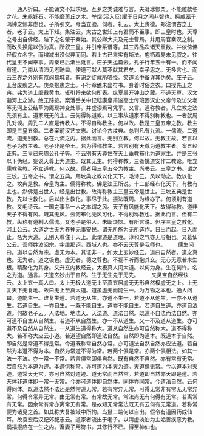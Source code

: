 <!-- { "loadSidebar": true } -->
　　通人折曰。子能诵文不知求理。互乡之类诚难与言。夫凝冰惨栗。不能雕款冬之花。朱飙铄石。不能靡萧丘之木。举熠(淫入反)耀于日月之间非智也。拥甂瓯于鸿钟之侧非虑也。子所引文。今当立验。何者。礼云。太上贵德。郑注谓古之王者。老子云。太上下知。集注云。太古之世知上有君而不臣事。即三皇时也。天尊之号出自佛经。陛下之名肇于秦始。其公卿大夫及元士曹局。并用周官秦汉之制。而改头换尾以伪为真。所叙三皇。并引帝系谱等。其三界品次诸天重数。并依傍佛经假立名字。而增减出没似异而同。若上古已来实有斯法。庖牺着易未见叙之。往代皇王不闻奉事。周秦已后渐出讹言。庄子天运篇云。孔子行年五十有一。而不闻有道。乃南从清沛见老聃曰。使道可献人莫不献其君矣。幸子思之。无多言也。而云三界之外别有京阙都城者。有识之徒咸所嗟怪。笑道论中备详其伪矣。庄子云。王台废疾之人。庚桑抱患之士。不行章醮未出符书。身着时俗之衣。口授先王之典。弗为道士靡戴黄巾。辄引将来欲何所表。纵夏禹开钟山之藏。不道天尊。汉文诣河上之游。绝无踪迹。案潘岳关中记嵇康皇甫谧高士传班固汉史文帝传及访父老等无河上公结草为庵现神变处事。并虚谬焉可凭乎。又言。道称教者。凡立教之法先须有主。道家既无的主。云何得称道教。以三事故道家不得别称教也。一者就周孔对谈。周孔二人直是传教人。不得自称教主。何以故。教是三皇五帝之教。教主即是三皇五帝。二者案前汉艺文志。讨论今古坟典。总判凡有九流。一儒流。二道流。道无别教。总在九流之内。据此而言。无别立教。何以故。无教主故。若言以老子为教主者。老子非是帝王。若为得称教主。若言别有天尊为道教主者。案五经正典。三皇已来周公孔子等。不云别有天尊住在天上垂教布化为道家主。并是三张以下伪经。妄说天尊上为道主。既其无主。何得称教。三者姚道安作二教论。唯立儒教佛教。不立道教。何以故。儒者用三皇五帝为教主。尚书云。三皇之书。谓之三坟。五帝之书。谓之五典。用坟典之教以化天下。毛诗云。风以动之。教以化之。坟典是教。帝皇为主。儒得称教。佛是法王所说。十二部经布化天下。有教有主也。然佛是出世人。经是出世教。故得称教主三皇五帝是世主。三坟五典是世教。先以世教化。后以出世教化。事尽于此。摄法既周。为缘亦了。何须别有道教。又毛诗云。一国之事系一人之本谓之风。天子有风能化天下。故得称教。道非天子不得有风。既其无风。云何布化无风可化。不得别称教也。据此而言。但有二教。纵称有道制入儒流。又老子是俗人。未断烦恼。有所言说。但序三皇之教化。河上公云。大道之世无为养神无事安民。谓无所施为无所造作。日出而起。日入而止。名为大道。无别天尊住于天上。此谓道是道理。淳和之气亦无形相也。又葛仙公云。吾师姓波阅宗。字维那诃。西域人也。亦不云天尊是我师也。
　　儒生问曰。道以自然为宗。虚无为本。其证非一。如太上玄妙经云。道曰自然者。道之真也。无为者。道之极也。虚无者。德之尊也。不视不听而抱其玄。无心无意若未生根。精聚化为其身。又升玄内教经云。太极真人问大道。以何为身。生在何许。名之为道。通言。夫道玄妙出于自然。生于无生先于无先。
　　又灵宝自然经诀云。太上玄一真人曰。太上无极大道无上至真玄居虚无无形自然极虚无之上。上无复天下无复地。故曰无上至真大道。道虽虚无而能生一。为万物之本也。通人问曰。道能生一。谁复生道。若道无从生。亦道不生一。若道不从他生。一亦不从道生。若道自生。一亦自生。一既不能自生。道亦不能自生。若道自生道。亦道自法道。何故老子云。人法地。地法天。天法道。道法自然。既道不自法而法自然。亦可道不自生从自然生。若道不从自然生。亦一不从道生。又一不及道从道生。亦可道不及自然从自然生。一从道生道得称大。道从自然生亦可自然称大。道不得称大。若不称大应云小道。若道望自然即道法自然。自然即为道本。既道本于自然。即自然是常道不得是常。今道既称常自然亦常。亦可道法自然自然亦应法道。若自然为本道不得为本。自然为常道不得为常。若两个俱是常。亦两个俱相法。如其一法一不法。亦一常一不常。若言俱常即俱自然。既有自然不自然。亦有常有无常。若自然为本道为迹。本迹俱称常。亦可道为本天为迹。天道俱无常。今以道本对天迹。道常天无常。亦可自然对道迹。道无常而自然常。若道即自然亦天即是道。若天体非道体即一常一无常。今亦可道体即自然体。同体亦同常。今道法自然。云何得同体。既道法然不法还是然常道无常。若有常异无常。可得无常非有常无无常异常。何得令常异无常。由无常有常。有常故无常。常法尚无有何得有无常。若离常有无常。因余常有常亦离常无有常。是故知无常常法既无有云何有无常道。若称常便为诸见之首。如其称大复被域中所拘。鸟鼠二端何以自出。假令有道因药成仙耳。故袁宏后汉纪郊祀志云。道家者流出于老子。以清虚淡泊为主姤善疾恶为教。祸福报应在一生之内。畜妻子用符书。其修行不已。得至神仙也。
